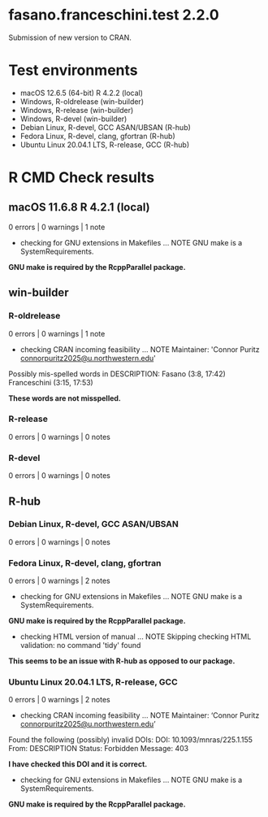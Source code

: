 # fasano.franceschini.test 2.2.0
Submission of new version to CRAN.

# Test environments
* macOS 12.6.5 (64-bit) R 4.2.2 (local)
* Windows, R-oldrelease (win-builder)
* Windows, R-release (win-builder)
* Windows, R-devel (win-builder)
* Debian Linux, R-devel, GCC ASAN/UBSAN (R-hub)
* Fedora Linux, R-devel, clang, gfortran (R-hub)
* Ubuntu Linux 20.04.1 LTS, R-release, GCC (R-hub)

# R CMD Check results
## macOS 11.6.8 R 4.2.1 (local)
0 errors | 0 warnings | 1 note
* checking for GNU extensions in Makefiles ... NOTE
GNU make is a SystemRequirements.

**GNU make is required by the RcppParallel package.**

## win-builder
### R-oldrelease
0 errors | 0 warnings | 1 note

* checking CRAN incoming feasibility ... NOTE
Maintainer: 'Connor Puritz <connorpuritz2025@u.northwestern.edu>'

Possibly mis-spelled words in DESCRIPTION:
  Fasano (3:8, 17:42)
  Franceschini (3:15, 17:53)

**These words are not misspelled.**

### R-release
0 errors | 0 warnings | 0 notes

### R-devel
0 errors | 0 warnings | 0 notes

## R-hub
### Debian Linux, R-devel, GCC ASAN/UBSAN
0 errors | 0 warnings | 0 notes

### Fedora Linux, R-devel, clang, gfortran
0 errors | 0 warnings | 2 notes

* checking for GNU extensions in Makefiles ... NOTE
GNU make is a SystemRequirements.

**GNU make is required by the RcppParallel package.**

* checking HTML version of manual ... NOTE
Skipping checking HTML validation: no command 'tidy' found

**This seems to be an issue with R-hub as opposed to our package.**

### Ubuntu Linux 20.04.1 LTS, R-release, GCC
0 errors | 0 warnings | 2 notes

* checking CRAN incoming feasibility ... NOTE
Maintainer: ‘Connor Puritz <connorpuritz2025@u.northwestern.edu>’

Found the following (possibly) invalid DOIs:
  DOI: 10.1093/mnras/225.1.155
    From: DESCRIPTION
    Status: Forbidden
    Message: 403
    
**I have checked this DOI and it is correct.**

* checking for GNU extensions in Makefiles ... NOTE
GNU make is a SystemRequirements.

**GNU make is required by the RcppParallel package.**
